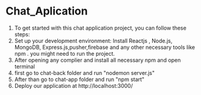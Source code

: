 # Chat_Aplication
1. To get started with this chat application project, you can follow these  steps:
2. Set up your development environment: Install Reactjs , Node.js, MongoDB, Express.js,pusher,firebase and any other necessary tools like npm . you might need to run the project.
3. After opening any complier and install all necessary npm and open terminal 
4. first go to chat-back folder and run "nodemon server.js" 
5. After than go to chat-app folder and run "npm start"
7. Deploy our application at http://localhost:3000/

